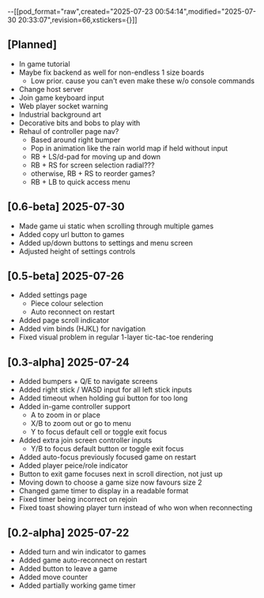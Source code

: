--[[pod_format="raw",created="2025-07-23 00:54:14",modified="2025-07-30 20:33:07",revision=66,xstickers={}]]
## [Planned]

- In game tutorial
- Maybe fix backend as well for non-endless 1 size boards
	- Low prior. cause you can't even make these w/o console commands
- Change host server
- Join game keyboard input
- Web player socket warning
- Industrial background art
- Decorative bits and bobs to play with
- Rehaul of controller page nav?
	- Based around right bumper
	- Pop in animation like the rain world map if held without input
	- RB + LS/d-pad for moving up and down
	- RB + RS for screen selection radial???
	- otherwise, RB + RS to reorder games?
	- RB + LB to quick access menu

## [0.6-beta] 2025-07-30

- Made game ui static when scrolling through multiple games
- Added copy url button to games
- Added up/down buttons to settings and menu screen
- Adjusted height of settings controls

## [0.5-beta] 2025-07-26

- Added settings page
	- Piece colour selection
	- Auto reconnect on restart
- Added page scroll indicator
- Added vim binds (HJKL) for navigation
- Fixed visual problem in regular 1-layer tic-tac-toe rendering

## [0.3-alpha] 2025-07-24

- Added bumpers + Q/E to navigate screens
- Added right stick / WASD input for all left stick inputs
- Added timeout when holding gui button for too long
- Added in-game controller support
	- A to zoom in or place
	- X/B to zoom out or go to menu
	- Y to focus default cell or toggle exit focus
- Added extra join screen controller inputs
	- Y/B to focus default button or toggle exit focus
- Added auto-focus previously focused game on restart
- Added player peice/role indicator
- Button to exit game focuses next in scroll direction, not just up
- Moving down to choose a game size now favours size 2
- Changed game timer to display in a readable format
- Fixed timer being incorrect on rejoin
- Fixed toast showing player turn instead of who won when reconnecting

## [0.2-alpha] 2025-07-22

- Added turn and win indicator to games
- Added game auto-reconnect on restart
- Added button to leave a game
- Added move counter
- Added partially working game timer